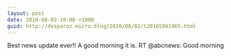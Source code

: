 ```yaml
---
layout: post
date: 2010-08-02 10:00 +1000
guid: http://desparoz.micro.blog/2010/08/02/t20165991965.html
---
```

Best news update ever!! A good morning it is. RT @abcnews: Good morning
